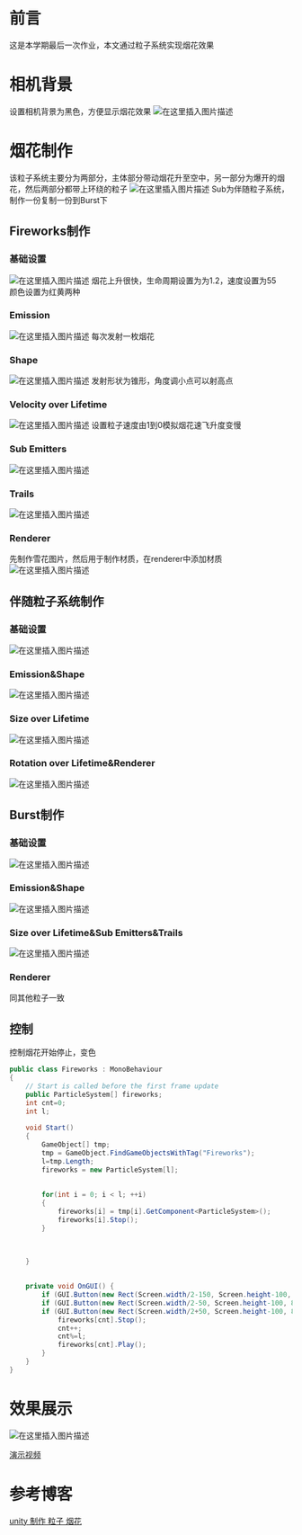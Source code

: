 # 前言
这是本学期最后一次作业，本文通过粒子系统实现烟花效果

# 相机背景
设置相机背景为黑色，方便显示烟花效果
![在这里插入图片描述](https://img-blog.csdnimg.cn/d2273f9dd7ec4ade881707758098965b.png#pic_center)

# 烟花制作
该粒子系统主要分为两部分，主体部分带动烟花升至空中，另一部分为爆开的烟花，然后两部分都带上环绕的粒子
![在这里插入图片描述](https://img-blog.csdnimg.cn/3120c289c4b1450e8cbbf6c36b0f7708.png#pic_center)
Sub为伴随粒子系统，制作一份复制一份到Burst下
## Fireworks制作
### 基础设置
![在这里插入图片描述](https://img-blog.csdnimg.cn/8e180b835bc749808d3cd7213ab0e67f.png#pic_center)
烟花上升很快，生命周期设置为为1.2，速度设置为55  
颜色设置为红黄两种  

### Emission
![在这里插入图片描述](https://img-blog.csdnimg.cn/7496697dd5cf44079d0cb9752a445798.png#pic_center)
每次发射一枚烟花

### Shape
![在这里插入图片描述](https://img-blog.csdnimg.cn/02b68b5becf245feadc6230eb3643d78.png#pic_center)
发射形状为锥形，角度调小点可以射高点

### Velocity over Lifetime
![在这里插入图片描述](https://img-blog.csdnimg.cn/42a0d8c6bb58421a8e3ec7fe57f1f62c.png#pic_center)
设置粒子速度由1到0模拟烟花速飞升度变慢

### Sub Emitters
![在这里插入图片描述](https://img-blog.csdnimg.cn/cdfe3b4395284c498b630c1987a0c4d7.png#pic_center)


### Trails
![在这里插入图片描述](https://img-blog.csdnimg.cn/b481c042d165483c96a605107d58d3df.png#pic_center)

### Renderer
先制作雪花图片，然后用于制作材质，在renderer中添加材质
![在这里插入图片描述](https://img-blog.csdnimg.cn/0ed0b9ecc52d42b298ad51a34dcead3b.png#pic_center)

## 伴随粒子系统制作
### 基础设置
![在这里插入图片描述](https://img-blog.csdnimg.cn/84b885c4c0254614a1c6b2c081968ecf.png#pic_center)

### Emission&Shape
![在这里插入图片描述](https://img-blog.csdnimg.cn/950dfd4b735344d4a6df8d182aac79a7.png#pic_center)

### Size over Lifetime
![在这里插入图片描述](https://img-blog.csdnimg.cn/a00e6e5430d14a0ba8a5c149be70a096.png#pic_center)
### Rotation over Lifetime&Renderer
![在这里插入图片描述](https://img-blog.csdnimg.cn/2f70060b0daf4d6880e2ef92bbcf28f0.png#pic_center)

## Burst制作
### 基础设置
![在这里插入图片描述](https://img-blog.csdnimg.cn/8877e4e89d5048b6bbf284d1f75ed0ff.png#pic_center)

### Emission&Shape
![在这里插入图片描述](https://img-blog.csdnimg.cn/76630dd0e2ac4c54aad64dbaf6d58342.png#pic_center)

### Size over Lifetime&Sub Emitters&Trails
![在这里插入图片描述](https://img-blog.csdnimg.cn/f6cdec4181044d28a45a0dc4760f65ef.png#pic_center)


### Renderer
同其他粒子一致


## 控制
控制烟花开始停止，变色
```cs
public class Fireworks : MonoBehaviour
{
    // Start is called before the first frame update
    public ParticleSystem[] fireworks;
    int cnt=0;
    int l;
    
    void Start()
    {
        GameObject[] tmp;
        tmp = GameObject.FindGameObjectsWithTag("Fireworks");
        l=tmp.Length;
        fireworks = new ParticleSystem[l];
        
        
        for(int i = 0; i < l; ++i)
        {
            fireworks[i] = tmp[i].GetComponent<ParticleSystem>();
            fireworks[i].Stop();
        }
        

       
    }
    
    
    private void OnGUI() {
        if (GUI.Button(new Rect(Screen.width/2-150, Screen.height-100, 80, 50), "Start")) fireworks[cnt].Play();
        if (GUI.Button(new Rect(Screen.width/2-50, Screen.height-100, 80, 50), "Pause")) fireworks[cnt].Stop();
        if (GUI.Button(new Rect(Screen.width/2+50, Screen.height-100, 80, 50), "Change")){
            fireworks[cnt].Stop();
            cnt++;
            cnt%=l;
            fireworks[cnt].Play();
        }
    }
}
```

# 效果展示
![在这里插入图片描述](https://img-blog.csdnimg.cn/75318ffde71440f18c8a6d0211759803.gif#pic_center)

[演示视频](https://v.youku.com/v_show/id_XNTkzMzQwNzkxNg==.html)


# 参考博客
[unity 制作 粒子 烟花](https://blog.csdn.net/weixin_44373409/article/details/121728387)
